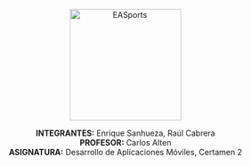 <p align="center">
  <img src=["URL_DE_TU_IMAGEN"](https://www.istockphoto.com/es/foto/interior-de-la-sala-de-juegos-con-modernas-luces-ambientales-y-potentes-gm1354760356-429435571) alt=EASports width="200">
</p>

<p align="center">
  <b>INTEGRANTES:</b> Enrique Sanhueza, Raúl Cabrera<br>
  <b>PROFESOR:</b> Carlos Alten<br>
  <b>ASIGNATURA:</b> Desarrollo de Aplicaciones Móviles, Certamen 2
</p>
